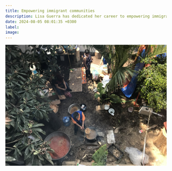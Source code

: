 ```yaml
---
title: Empowering immigrant communities
description: Lisa Guerra has dedicated her career to empowering immigrant communities, offering relentless legal advocacy and compassionate service, with a deep commitment to justice that spans across borders and causes."
date: 2024-08-05 08:01:35 +0300
label: 
image: 
---
```

![Puebla Mass Cooking](<../images/Puebla Mass Cooking.jpeg>)